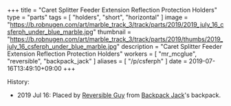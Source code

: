 +++
title = "Caret Splitter Feeder Extension Reflection Protection Holders"
type = "parts"
tags = [ "holders", "short", "horizontal" ]
image = "https://b.robnugen.com/art/marble_track_3/track/parts/2019/2019_july_16_csferph_under_blue_marble.jpg"
thumbnail = "https://b.robnugen.com/art/marble_track_3/track/parts/2019/thumbs/2019_july_16_csferph_under_blue_marble.jpg"
description = "Caret Splitter Feeder Extension Reflection Protection Holders"
workers = [
    "mr_mcglue",
    "reversible",
    "backpack_jack"
]
aliases = [
    "/p/csferph"
]
date = 2019-07-16T13:49:10+09:00
+++


History:

* 2019 Jul 16: Placed by [Reversible Guy](/workers/reversible/) from [Backpack Jack](/workers/backpack_jack/)'s backpack.
